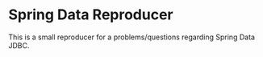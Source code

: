 # Spring Data Reproducer

This is a small reproducer for a problems/questions regarding Spring Data JDBC.
